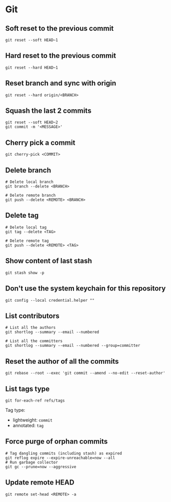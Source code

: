 # Git

## Soft reset to the previous commit

```shell
git reset --soft HEAD~1
```

## Hard reset to the previous commit

```shell
git reset --hard HEAD~1
```

## Reset branch and sync with origin

```shell
git reset --hard origin/<BRANCH>
```

## Squash the last 2 commits

```shell
git reset --soft HEAD~2
git commit -m '<MESSAGE>'
```

## Cherry pick a commit

```shell
git cherry-pick <COMMIT>
```

## Delete branch

```shell
# Delete local branch
git branch --delete <BRANCH>

# Delete remote branch
git push --delete <REMOTE> <BRANCH>
```

## Delete tag

```shell
# Delete local tag
git tag --delete <TAG>

# Delete remote tag
git push --delete <REMOTE> <TAG>
```

## Show content of last stash

```shell
git stash show -p
```

## Don't use the system keychain for this repository

```shell
git config --local credential.helper ""
```

## List contributors

```shell
# List all the authors
git shortlog --summary --email --numbered

# List all the committers
git shortlog --summary --email --numbered --group=committer
```

## Reset the author of all the commits

```shell
git rebase --root --exec 'git commit --amend --no-edit --reset-author'
```

## List tags type

```shell
git for-each-ref refs/tags
```

Tag type:
- lightweight: `commit`
- annotated: `tag`

## Force purge of orphan commits

```shell
# Tag dangling commits (including stash) as expired
git reflog expire --expire-unreachable=now --all
# Run garbage collector
git gc --prune=now --aggressive
```

## Update remote HEAD

```shell
git remote set-head <REMOTE> -a
```
